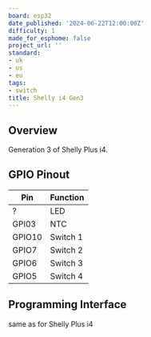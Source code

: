 ```yaml
---
board: esp32
date_published: '2024-06-22T12:00:00Z'
difficulty: 1
made_for_esphome: false
project_url: ''
standard:
- uk
- us
- eu
tags:
- switch
title: Shelly i4 Gen3
---
```


## Overview

Generation 3 of Shelly Plus i4.

## GPIO Pinout

| Pin    | Function |
| ------ | -------- |
| ?      | LED      |
| GPI03  | NTC      |
| GPIO10 | Switch 1 |
| GPIO7  | Switch 2 |
| GPIO6  | Switch 3 |
| GPIO5  | Switch 4 |

## Programming Interface

same as for Shelly Plus i4